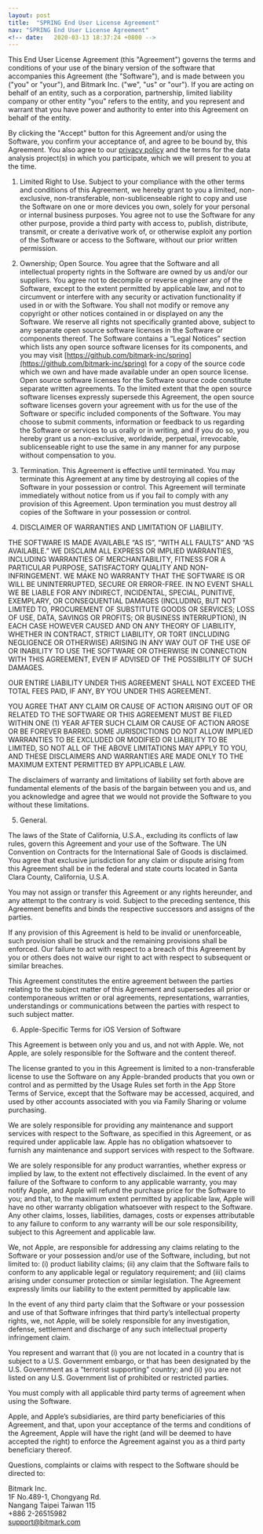 ```yaml
---
layout: post
title:  "SPRING End User License Agreement"
nav: "SPRING End User License Agreement"
<!-- date:   2020-03-13 18:37:24 +0800 -->
---
```

<!-- # SPRING End User License Agreement -->

This End User License Agreement (this "Agreement") governs the terms and conditions of your use of the binary version of the software that accompanies this Agreement (the "Software"), and is made between you ("you" or "your"), and Bitmark Inc. ("we", "us" or "our").  If you are acting on behalf of an entity, such as a corporation, partnership, limited liability company or other entity "you" refers to the entity, and you represent and warrant that you have power and authority to enter into this Agreement on behalf of the entity.

By clicking the "Accept" button for this Agreement and/or using the Software, you confirm your acceptance of, and agree to be bound by, this Agreement.  You also agree to our [privacy policy](/spring/privacy-policy.html) and the terms for the data analysis project(s) in which you participate, which we will present to you at the time.

1. Limited Right to Use.  Subject to your compliance with the other terms and conditions of this Agreement, we hereby grant to you a limited, non-exclusive, non-transferable, non-sublicenseable right to copy and use the Software on one or more devices you own, solely for your personal or internal business purposes.  You agree not to use the Software for any other purpose, provide a third party with access to, publish, distribute, transmit, or create a derivative work of, or otherwise exploit any portion of the Software or access to the Software, without our prior written permission.

2. Ownership; Open Source.  You agree that the Software and all intellectual property rights in the Software are owned by us and/or our suppliers.  You agree not to decompile or reverse engineer any of the Software, except to the extent permitted by applicable law, and not to circumvent or interfere with any security or activation functionality if used in or with the Software.  You shall not modify or remove any copyright or other notices contained in or displayed on any the Software. We reserve all rights not specifically granted above, subject to any separate open source software licenses in the Software or components thereof. The Software contains a “Legal Notices” section which lists any open source software licenses for its components, and you may visit [https://github.com/bitmark-inc/spring](https://github.com/bitmark-inc/spring) for a copy of the source code which we own and have made available  under an open source license.  Open source software licenses for the Software source code constitute separate written agreements. To the limited extent that the open source software licenses expressly supersede this Agreement, the open source software licenses govern your agreement with us for the use of the Software or specific included components of the Software. You may choose to submit comments, information or feedback to us regarding the Software or services to us orally or in writing, and if you do so, you hereby grant us a non-exclusive, worldwide, perpetual, irrevocable, sublicenseable right to use the same in any manner for any purpose without compensation to you.

3.	Termination.  This Agreement is effective until terminated. You may terminate this Agreement at any time by destroying all copies of the Software in your possession or control. This Agreement will terminate immediately without notice from us if you fail to comply with any provision of this Agreement. Upon termination you must destroy all copies of the Software in your possession or control.

4. DISCLAIMER OF WARRANTIES AND LIMITATION OF LIABILITY.

THE SOFTWARE IS MADE AVAILABLE “AS IS”, “WITH ALL FAULTS” AND “AS AVAILABLE.”  WE DISCLAIM ALL EXPRESS OR IMPLIED WARRANTIES, INCLUDING WARRANTIES OF MERCHANTABILITY, FITNESS FOR A PARTICULAR PURPOSE, SATISFACTORY QUALITY AND NON-INFRINGEMENT.  WE MAKE NO WARRANTY THAT THE SOFTWARE IS OR WILL BE UNINTERRUPTED, SECURE OR ERROR-FREE.  IN NO EVENT SHALL WE BE LIABLE FOR ANY INDIRECT, INCIDENTAL, SPECIAL, PUNITIVE, EXEMPLARY, OR CONSEQUENTIAL DAMAGES (INCLUDING, BUT NOT LIMITED TO, PROCUREMENT OF SUBSTITUTE GOODS OR SERVICES; LOSS OF USE, DATA, SAVINGS OR PROFITS; OR BUSINESS INTERRUPTION), IN EACH CASE HOWEVER CAUSED AND ON ANY THEORY OF LIABILITY, WHETHER IN CONTRACT, STRICT LIABILITY, OR TORT (INCLUDING NEGLIGENCE OR OTHERWISE) ARISING IN ANY WAY OUT OF THE USE OF OR INABILITY TO USE THE SOFTWARE OR OTHERWISE IN CONNECTION WITH THIS AGREEMENT, EVEN IF ADVISED OF THE POSSIBILITY OF SUCH DAMAGES.

OUR ENTIRE LIABILITY UNDER THIS AGREEMENT SHALL NOT EXCEED THE TOTAL FEES PAID, IF ANY, BY YOU UNDER THIS AGREEMENT.

YOU AGREE THAT ANY CLAIM OR CAUSE OF ACTION ARISING OUT OF OR RELATED TO THE SOFTWARE OR THIS AGREEMENT MUST BE FILED WITHIN ONE (1) YEAR AFTER SUCH CLAIM OR CAUSE OF ACTION AROSE OR BE FOREVER BARRED. SOME JURISDICTIONS DO NOT ALLOW IMPLIED WARRANTIES TO BE EXCLUDED OR MODIFIED OR LIABILITY TO BE LIMITED, SO NOT ALL OF THE ABOVE LIMITATIONS MAY APPLY TO YOU, AND THESE DISCLAIMERS AND WARRANTIES ARE MADE ONLY TO THE MAXIMUM EXTENT PERMITTED BY APPLICABLE LAW.

The disclaimers of warranty and limitations of liability set forth above are fundamental elements of the basis of the bargain between you and us, and you acknowledge and agree that we would not provide the Software to you without these limitations.

5. General.

The laws of the State of California, U.S.A., excluding its conflicts of law rules, govern this Agreement and your use of the Software.  The UN Convention on Contracts for the International Sale of Goods is disclaimed.  You agree that exclusive jurisdiction for any claim or dispute arising from this Agreement shall be in the federal and state courts located in Santa Clara County, California, U.S.A.

You may not assign or transfer this Agreement or any rights hereunder, and any attempt to the contrary is void.   Subject to the preceding sentence, this Agreement benefits and binds the respective successors and assigns of the parties.

If any provision of this Agreement is held to be invalid or unenforceable, such provision shall be struck and the remaining provisions shall be enforced. Our failure to act with respect to a breach of this Agreement by you or others does not waive our right to act with respect to subsequent or similar breaches.

This Agreement constitutes the entire agreement between the parties relating to the subject matter of this Agreement and supersedes all prior or contemporaneous written or oral agreements, representations, warranties, understandings or communications between the parties with respect to such subject matter.

6. Apple-Specific Terms for iOS Version of Software

This Agreement  is between only you and us, and not with Apple.  We, not Apple, are solely responsible for the Software  and the content thereof.

The license granted to you in this Agreement is limited to a non-transferable license to use the Software on any Apple-branded products that you own or control and as permitted by the Usage Rules set forth in the App Store Terms of Service, except that the Software  may be accessed, acquired, and used by other accounts associated with you via Family Sharing or volume purchasing.

We are solely responsible for providing any maintenance and support services with respect to the Software, as specified in this Agreement, or as required under applicable law. Apple has no obligation whatsoever to furnish any maintenance and support services with respect to the Software.

We are solely responsible for any product warranties, whether express or implied by law, to the extent not effectively disclaimed. In the event of any failure of the Software  to conform to any applicable warranty, you may notify Apple, and Apple will refund the purchase price for the Software to you; and that, to the maximum extent permitted by applicable law, Apple will have no other warranty obligation whatsoever with respect to the Software. Any other claims, losses, liabilities, damages, costs or expenses attributable to any failure to conform to any warranty will be our sole responsibility, subject to this Agreement and applicable law.

We, not Apple, are responsible for addressing any claims relating to the Software or your  possession and/or use of the Software, including, but not limited to: (i) product liability claims; (ii) any claim that the Software fails to conform to any applicable legal or regulatory requirement; and (iii) claims arising under consumer protection or similar legislation. The Agreement expressly limits our liability to the extent permitted by applicable law.

In the event of any third party claim that the Software  or your possession and use of that Software infringes that third party’s intellectual property rights, we, not Apple, will be solely responsible for any investigation, defense, settlement and discharge of any such intellectual property infringement claim.

You represent and warrant that (i) you are not located in a country that is subject to a U.S. Government embargo, or that has been designated by the U.S. Government as a “terrorist supporting” country; and (ii) you are not listed on any U.S. Government list of prohibited or restricted parties.

You must comply with all applicable third party terms of agreement when using the Software.

Apple, and Apple’s subsidiaries, are third party beneficiaries of this Agreement, and that, upon your acceptance of the terms and conditions of the Agreement, Apple will have the right (and will be deemed to have accepted the right) to enforce the Agreement  against you as a third party beneficiary thereof.

Questions, complaints or claims with respect to the Software should be directed to:

Bitmark Inc.<br/>
1F No.489-1, Chongyang Rd.<br/>
Nangang Taipei Taiwan 115<br/>
+886 2-26515982<br/>
support@bitmark.com
